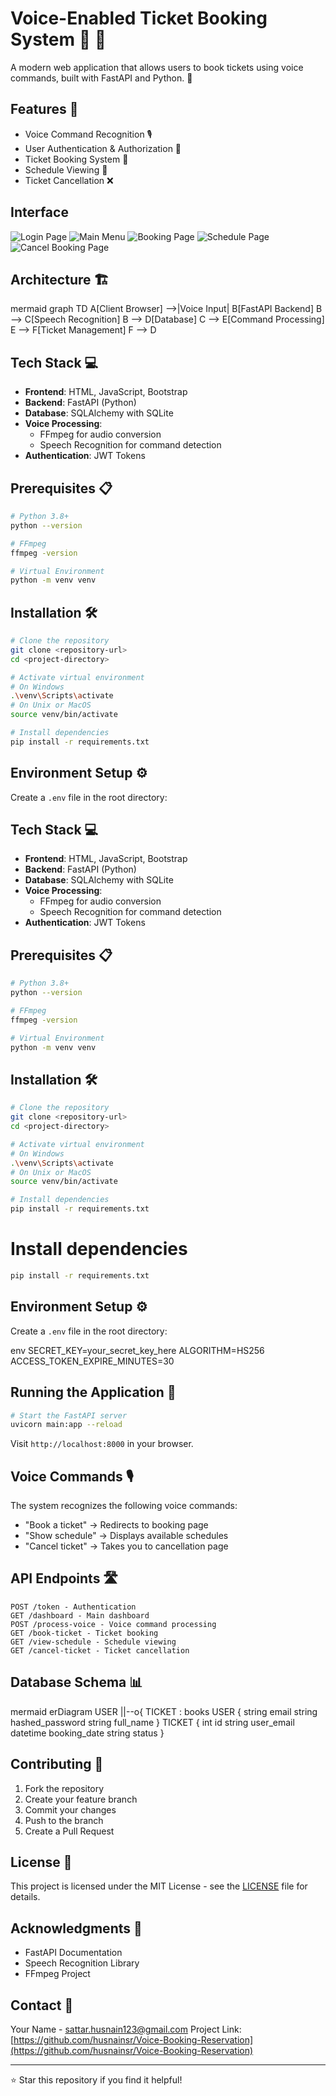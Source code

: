 # Voice-Enabled Ticket Booking System 🎫 🎤

A modern web application that allows users to book tickets using voice commands, built with FastAPI and Python. 🚀

## Features 🌟

- Voice Command Recognition 🎙️
- User Authentication & Authorization 🔐 
- Ticket Booking System 🎫
- Schedule Viewing 📅
- Ticket Cancellation ❌

## Interface
![Login Page](Interface/IMG-20241206-WA0018.jpg "Login Page")
![Main Menu](Interface/IMG-20241206-WA0019.jpg "Main Menu")
![Booking Page](Interface/IMG-20241206-WA0020.jpg "Booking Page")
![Schedule Page](Interface/IMG-20241206-WA0021.jpg "Schedule Page")
![Cancel Booking Page](Interface/IMG-20241206-WA0022.jpg "Cancel Booking Page")

## Architecture 🏗️
mermaid
graph TD
A[Client Browser] -->|Voice Input| B[FastAPI Backend]
B --> C[Speech Recognition]
B --> D[Database]
C --> E[Command Processing]
E --> F[Ticket Management]
F --> D


## Tech Stack 💻

- **Frontend**: HTML, JavaScript, Bootstrap
- **Backend**: FastAPI (Python)
- **Database**: SQLAlchemy with SQLite
- **Voice Processing**: 
  - FFmpeg for audio conversion
  - Speech Recognition for command detection
- **Authentication**: JWT Tokens

## Prerequisites 📋

```bash
# Python 3.8+
python --version

# FFmpeg
ffmpeg -version

# Virtual Environment
python -m venv venv
```

## Installation 🛠️

```bash
# Clone the repository
git clone <repository-url>
cd <project-directory>

# Activate virtual environment
# On Windows
.\venv\Scripts\activate
# On Unix or MacOS
source venv/bin/activate

# Install dependencies
pip install -r requirements.txt
```

## Environment Setup ⚙️

Create a `.env` file in the root directory:

## Tech Stack 💻

- **Frontend**: HTML, JavaScript, Bootstrap
- **Backend**: FastAPI (Python)
- **Database**: SQLAlchemy with SQLite
- **Voice Processing**: 
  - FFmpeg for audio conversion
  - Speech Recognition for command detection
- **Authentication**: JWT Tokens

## Prerequisites 📋

```bash
# Python 3.8+
python --version

# FFmpeg
ffmpeg -version

# Virtual Environment
python -m venv venv
```

## Installation 🛠️

```bash
# Clone the repository
git clone <repository-url>
cd <project-directory>

# Activate virtual environment
# On Windows
.\venv\Scripts\activate
# On Unix or MacOS
source venv/bin/activate

# Install dependencies
pip install -r requirements.txt
```



# Install dependencies
```bash
pip install -r requirements.txt
```


## Environment Setup ⚙️

Create a `.env` file in the root directory:

env
SECRET_KEY=your_secret_key_here
ALGORITHM=HS256
ACCESS_TOKEN_EXPIRE_MINUTES=30


## Running the Application 🚀

```bash
# Start the FastAPI server
uvicorn main:app --reload
```

Visit `http://localhost:8000` in your browser.

## Voice Commands 🎙️

The system recognizes the following voice commands:
- "Book a ticket" → Redirects to booking page
- "Show schedule" → Displays available schedules  
- "Cancel ticket" → Takes you to cancellation page

## API Endpoints 🛣️
```
POST /token - Authentication
GET /dashboard - Main dashboard
POST /process-voice - Voice command processing
GET /book-ticket - Ticket booking
GET /view-schedule - Schedule viewing
GET /cancel-ticket - Ticket cancellation
```

## Database Schema 📊
mermaid
erDiagram
USER ||--o{ TICKET : books
USER {
string email
string hashed_password
string full_name
}
TICKET {
int id
string user_email
datetime booking_date
string status
}


## Contributing 🤝

1. Fork the repository
2. Create your feature branch
3. Commit your changes
4. Push to the branch
5. Create a Pull Request

## License 📄

This project is licensed under the MIT License - see the [LICENSE](LICENSE) file for details.

## Acknowledgments 🙏

- FastAPI Documentation
- Speech Recognition Library
- FFmpeg Project

## Contact 📧

Your Name - sattar.husnain123@gmail.com
Project Link: [https://github.com/husnainsr/Voice-Booking-Reservation](https://github.com/husnainsr/Voice-Booking-Reservation)

---
⭐ Star this repository if you find it helpful!